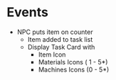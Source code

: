 # Events

* NPC puts item on counter
    * Item added to task list
    * Display Task Card with
        * Item Icon
        * Materials Icons ( 1 - 5*)
        * Machines Icons (0 - 5*)
